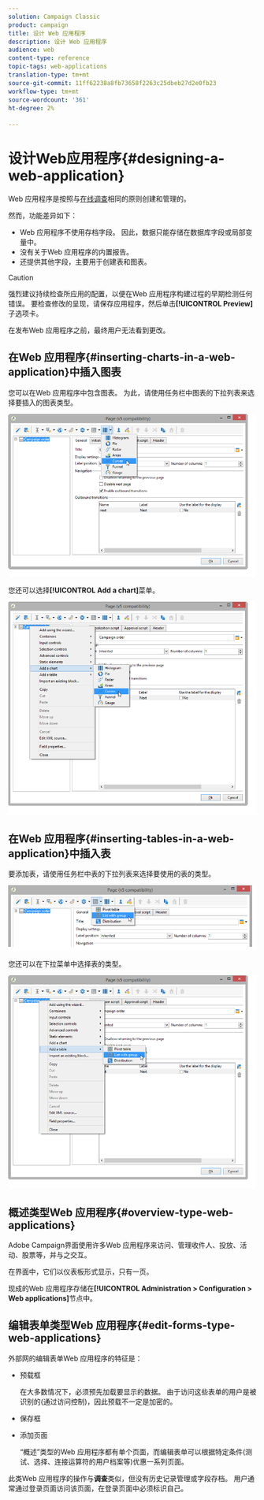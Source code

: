 ```yaml
---
solution: Campaign Classic
product: campaign
title: 设计 Web 应用程序
description: 设计 Web 应用程序
audience: web
content-type: reference
topic-tags: web-applications
translation-type: tm+mt
source-git-commit: 11ff62238a8fb73658f2263c25dbeb27d2e0fb23
workflow-type: tm+mt
source-wordcount: '361'
ht-degree: 2%

---
```



# 设计Web应用程序{#designing-a-web-application}

Web 应用程序是按照与[在线调查](../../web/using/about-surveys.md)相同的原则创建和管理的。

然而，功能差异如下：

* Web 应用程序不使用存档字段。 因此，数据只能存储在数据库字段或局部变量中。
* 没有关于Web 应用程序的内置报告。
* 还提供其他字段，主要用于创建表和图表。

>[!CAUTION]
>
>强烈建议持续检查所应用的配置，以便在Web 应用程序构建过程的早期检测任何错误。 要检查修改的呈现，请保存应用程序，然后单击&#x200B;**[!UICONTROL Preview]**&#x200B;子选项卡。
>
>在发布Web 应用程序之前，最终用户无法看到更改。

## 在Web 应用程序{#inserting-charts-in-a-web-application}中插入图表

您可以在Web 应用程序中包含图表。 为此，请使用任务栏中图表的下拉列表来选择要插入的图表类型。

![](assets/s_ncs_admin_webapps_bar_graph.png)

您还可以选择&#x200B;**[!UICONTROL Add a chart]**&#x200B;菜单。

![](assets/s_ncs_admin_webapps_graph.png)

## 在Web 应用程序{#inserting-tables-in-a-web-application}中插入表

要添加表，请使用任务栏中表的下拉列表来选择要使用的表的类型。

![](assets/s_ncs_admin_webapps_bar_table.png)

您还可以在下拉菜单中选择表的类型。

![](assets/s_ncs_admin_webapps_table.png)

## 概述类型Web 应用程序{#overview-type-web-applications}

Adobe Campaign界面使用许多Web 应用程序来访问、管理收件人、投放、活动、股票等，并与之交互。

在界面中，它们以仪表板形式显示，只有一页。

现成的Web 应用程序存储在&#x200B;**[!UICONTROL Administration > Configuration > Web applications]**&#x200B;节点中。

## 编辑表单类型Web 应用程序{#edit-forms-type-web-applications}

外部网的编辑表单Web 应用程序的特征是：

* 预载框

   在大多数情况下，必须预先加载要显示的数据。 由于访问这些表单的用户是被识别的(通过访问控制)，因此预载不一定是加密的。

* 保存框
* 添加页面

   “概述”类型的Web 应用程序都有单个页面，而编辑表单可以根据特定条件(测试、选择、连接运算符的用户档案等)优惠一系列页面。

此类Web 应用程序的操作与&#x200B;**调查**&#x200B;类似，但没有历史记录管理或字段存档。 用户通常通过登录页面访问该页面，在登录页面中必须标识自己。

